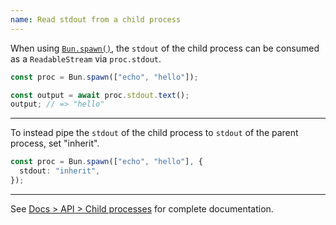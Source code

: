 ```yaml
---
name: Read stdout from a child process
---
```


When using [`Bun.spawn()`](https://bun.sh/docs/api/spawn), the `stdout` of the child process can be consumed as a `ReadableStream` via `proc.stdout`.

```ts
const proc = Bun.spawn(["echo", "hello"]);

const output = await proc.stdout.text();
output; // => "hello"
```

---

To instead pipe the `stdout` of the child process to `stdout` of the parent process, set "inherit".

```ts
const proc = Bun.spawn(["echo", "hello"], {
  stdout: "inherit",
});
```

---

See [Docs > API > Child processes](https://bun.sh/docs/api/spawn) for complete documentation.
